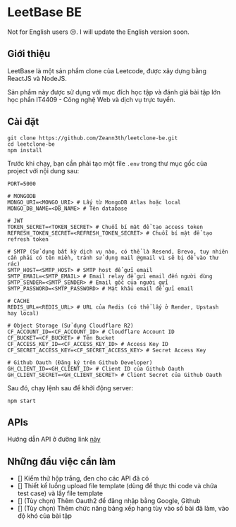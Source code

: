 # LeetBase BE 
Not for English users 😔. I will update the English version soon.

## Giới thiệu 
LeetBase là một sản phẩm clone của Leetcode, được xây dựng bằng ReactJS và NodeJS. 

Sản phẩm này được sử dụng với mục đích học tập và đánh giá bài tập lớn học phần IT4409 - Công nghệ Web và dịch vụ trực tuyến.

## Cài đặt 

```
git clone https://github.com/Zeann3th/leetclone-be.git 
cd leetclone-be
npm install
```

Trước khi chạy, bạn cần phải tạo một file `.env` trong thư mục gốc của project với nội dung sau:

```
PORT=5000

# MONGODB
MONGO_URI=<MONGO_URI> # Lấy từ MongoDB Atlas hoặc local
MONGO_DB_NAME=<DB_NAME> # Tên database

# JWT
TOKEN_SECRET=<TOKEN_SECRET> # Chuỗi bí mật để tạo access token
REFRESH_TOKEN_SECRET=<REFRESH_TOKEN_SECRET> # Chuỗi bí mật để tạo refresh token 

# SMTP (Sử dụng bất kỳ dịch vụ nào, có thể là Resend, Brevo, tuy nhiên cần phải có tên miền, tránh sử dụng mail @gmail vì sẽ bị để vào thư rác)
SMTP_HOST=<SMTP_HOST> # SMTP host để gửi email
SMTP_EMAIL=<SMTP_EMAIL> # Email relay để gửi email đến người dùng
SMTP_SENDER=<SMTP_SENDER> # Email gốc của người gửi
SMTP_PASSWORD=<SMTP_PASSWORD> # Mật khẩu email để gửi email

# CACHE
REDIS_URL=<REDIS_URL> # URL của Redis (có thể lấy ở Render, Upstash hay local)

# Object Storage (Sử dụng Cloudflare R2)
CF_ACCOUNT_ID=<CF_ACCOUNT_ID> # Cloudflare Account ID 
CF_BUCKET=<CF_BUCKET> # Tên Bucket 
CF_ACCESS_KEY_ID=<CF_ACCESS_KEY_ID> # Access Key ID 
CF_SECRET_ACCESS_KEY=<CF_SECRET_ACCESS_KEY> # Secret Access Key 

# Github Oauth (Đăng ký trên Github Developer) 
GH_CLIENT_ID=<GH_CLIENT_ID> # Client ID của Github Oauth 
GH_CLIENT_SECRET=<GH_CLIENT_SECRET> # Client Secret của Github Oauth
```

Sau đó, chạy lệnh sau để khởi động server:

```
npm start
```

## APIs

Hướng dẫn API ở đường link [này](https://qqg9tn1jsi.apidog.io)

## Những đầu việc cần làm 

- [] Kiểm thử hộp trắng, đen cho các API đã có
- [] Thiết kế luồng upload file template (dùng để thực thi code và chứa test case) và lấy file template
- [] (Tùy chọn) Thêm Oauth2 để đăng nhập bằng Google, Github 
- [] (Tùy chọn) Thêm chức năng bảng xếp hạng tùy vào số bài đã làm, vào độ khó của bài tập 


